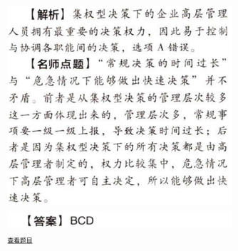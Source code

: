 ![](38bd8ea8d6c2434c3def1ffcf26dc4bc.png)

![](f43285db7ad425a0a7011552349c9a09.png)

[查看题目](../战略实施.本章真题.md#2-题目)


